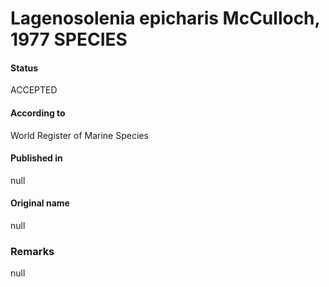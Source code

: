 Lagenosolenia epicharis McCulloch, 1977 SPECIES
=======

#### Status
ACCEPTED

#### According to
World Register of Marine Species

#### Published in
null

#### Original name
null

### Remarks
null